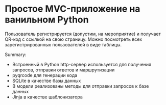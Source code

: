 # Простое MVC-приложение на ванильном Python

Пользователь регистрируется (допустим, на мероприятие) и получает QR-код с ссылкой на свою страницу. Можно посмотреть всех зарегистрированных пользователей в виде таблицы.  
  
Summary:
* Встроенный в Python http-сервер используется для получения запросов, отправки ответов и маршрутизации  
* pyqrcode для генерации кода  
* SQLite в качестве базы данных
* В модели реализованы методы для отправки запросов к базе данных
* Jinja в качестве шаблонизатора
